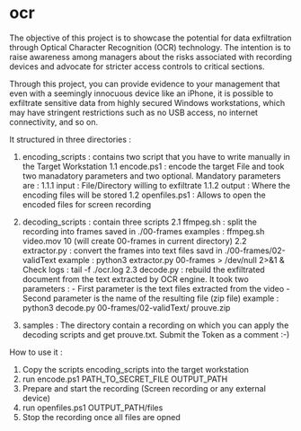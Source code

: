 # ocr

The objective of this project is to showcase the potential for data exfiltration through Optical Character Recognition (OCR) technology. The intention is to raise awareness among managers about the risks associated with recording devices and advocate for stricter access controls to critical sections.

Through this project, you can provide evidence to your management that even with a seemingly innocuous device like an iPhone, it is possible to exfiltrate sensitive data from highly secured Windows workstations, which may have stringent restrictions such as no USB access, no internet connectivity, and so on.

It structured in three directories :
1. encoding_scripts : contains two script that you have to write manually in the Target Workstation 
    1.1 encode.ps1 : encode the target File and took two manadatory parameters and two optional. Mandatory parameters are :
       1.1.1 input  : File/Directory willing to exfiltrate
       1.1.2 output : Where the encoding files will be stored
    1.2 openfiles.ps1 : Allows to open the encoded files for screen recording

2. decoding_scripts : contain three scripts
   2.1 ffmpeg.sh : split the recording into frames saved in ./00-frames 
       examples : ffmpeg.sh video.mov 10 (will create 00-frames in current directory)
   2.2 extractor.py : convert the frames into text files savd in ./00-frames/02-validText 
      example : python3 extractor.py  00-frames > /dev/null 2>&1 &
      Check logs : tail -f ./ocr.log
  2.3 decode.py : rebuild the exfiltrated document from the text extracted by OCR engine.
     It took two parameters :
       - First parameter is the text files extracted from the video
       - Second parameter is the name of the resulting file (zip file)
     example : python3 decode.py 00-frames/02-validText/ prouve.zip  
   
4. samples : 
  The directory contain a recording on which you can apply the decoding scripts and get prouve.txt.
  Submit the Token as a comment :-)



How to use it :

1. Copy the scripts encoding_scripts into the target workstation
2. run encode.ps1 PATH_TO_SECRET_FILE OUTPUT_PATH
3. Prepare and start the recording (Screen recording or any external device)
4. run openfiles.ps1 OUTPUT_PATH/files
5. Stop the recording once all files are opned
   
